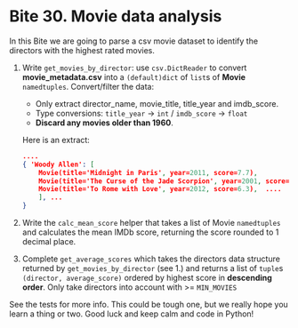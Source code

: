 # Bite 30. Movie data analysis

In this Bite we are going to parse a csv movie dataset to identify the directors with the highest rated movies.

1. Write `get_movies_by_director`: use `csv.DictReader` to convert __movie_metadata.csv__ into a `(default)dict` of `list`s of **Movie** `namedtuples`. Convert/filter the data:
    - Only extract director_name, movie_title, title_year and imdb_score.
    - Type conversions: `title_year` -> `int` / `imdb_score` -> `float`
    - **Discard any movies older than 1960**.

    Here is an extract:
    ```json
    ....
    { 'Woody Allen': [
        Movie(title='Midnight in Paris', year=2011, score=7.7),
        Movie(title='The Curse of the Jade Scorpion', year=2001, score=6.8),
        Movie(title='To Rome with Love', year=2012, score=6.3),  ....
        ], ...
    }
    ```

2. Write the `calc_mean_score` helper that takes a list of Movie `namedtuples` and calculates the mean IMDb score, returning the score rounded to 1 decimal place.
3. Complete `get_average_scores` which takes the directors data structure returned by `get_movies_by_director` (see 1.) and returns a list of `tuple`s `(director, average_score)` ordered by highest score in **descending order**. Only take directors into account with >= `MIN_MOVIES`

See the tests for more info. This could be tough one, but we really hope you learn a thing or two. Good luck and keep calm and code in Python!
